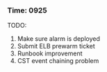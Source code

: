 ### Time: 0925

TODO:
1. Make sure alarm is deployed
2. Submit ELB prewarm ticket
3. Runbook improvement
4. CST event chaining problem
